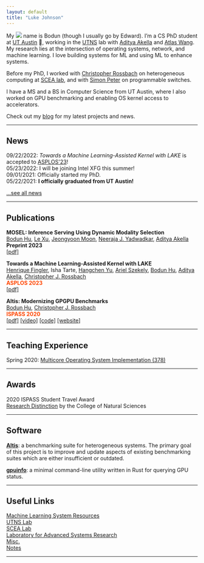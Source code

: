 ```yaml
---
layout: default
title: "Luke Johnson"
---
```


My <img class="profile-picture" src="https://cdn.jsdelivr.net/gh/BDHU/bdhu.github.io/assets/img/logo.jpg"> name is Bodun (though I usually go by Edward). I’m a CS PhD student at [UT Austin](https://www.utexas.edu/) 🤘, working in the [UTNS](https://utns.cs.utexas.edu/) lab with [Aditya Akella](https://www.cs.utexas.edu/~akella/) and [Atlas Wang](https://www.ece.utexas.edu/people/faculty/atlas-wang). My research lies at the intersection of operating systems, network, and machine learning. I love building systems for ML and using ML to enhance systems.

Before my PhD, I worked with [Christopher Rossbach](https://www.cs.utexas.edu/~rossbach/) on heterogeneous computing at [SCEA lab](https://github.com/utcs-scea), and with [Simon Peter](https://homes.cs.washington.edu/~simpeter/) on programmable switches.

I have a MS and a BS in Computer Science from UT Austin, where I also worked on GPU benchmarking and enabling OS kernel access to accelerators.

Check out my [blog](https://www.bodunhu.com/blog/) for my latest projects and news.

---

## News

09/22/2022: *Towards a Machine Learning-Assisted Kernel with LAKE* is accepted to [ASPLOS'23](https://asplos-conference.org/asplos-2023-cfp/)!  
05/23/2022: I will be joining Intel XFG this summer!  
09/01/2021: Officially started my PhD.  
05/22/2021: **I officially graduated from UT Austin!**  

[...see all news](./news)

---

## Publications

**MOSEL: Inference Serving Using Dynamic Modality Selection**  
<u>Bodun Hu</u>, [Le Xu](https://lexu.space/), [Jeongyoon Moon](https://www.linkedin.com/in/jeongyoon-moon-8434731bb/), [Neeraja J. Yadwadkar](https://sites.utexas.edu/neeraja/), [Aditya Akella](https://www.cs.utexas.edu/~akella/)  
**Preprint 2023**  
[[pdf]](https://arxiv.org/pdf/2310.18481.pdf)

**Towards a Machine Learning-Assisted Kernel with LAKE**  
[Henrique Fingler](https://github.com/hfingler), Isha Tarte, [Hangchen Yu](https://scholar.google.com/citations?user=d-mFGLgAAAAJ&hl=en), [Ariel Szekely](https://arielszekely.github.io/), <u>Bodun Hu</u>, [Aditya Akella](https://www.cs.utexas.edu/~akella/), [Christopher J. Rossbach](https://www.cs.utexas.edu/~rossbach/)  
**<span style="color:orangered">ASPLOS 2023</span>**  
[[pdf]](https://dl.acm.org/doi/abs/10.1145/3575693.3575697)

**Altis: Modernizing GPGPU Benchmarks**  
<u>Bodun Hu</u>, [Christopher J. Rossbach](https://www.cs.utexas.edu/~rossbach/)  
**<span style="color:orangered">ISPASS 2020</span>**  
[[pdf]](https://ieeexplore.ieee.org/document/9238617) [[video]](https://www.youtube.com/watch?v=mRkcmjGzytY) [[code]](https://github.com/utcs-scea/altis) [[website]](https://utcs-scea.github.io/altis/)

---

## Teaching Experience

Spring 2020: [Multicore Operating System Implementation (378)](https://www.cs.utexas.edu/~simon/378/)

---

## Awards

2020 ISPASS Student Travel Award  
[Research Distinction](https://cns.utexas.edu/undergraduate-education/events/cns-distinctions/2020-distinction-winners#bodun-hucomputer-science) by the College of Natural Sciences

---

## Software

**[Altis](https://utcs-scea.github.io/altis/)**: a benchmarking suite for heterogeneous systems. The primary goal of this project is to improve and update aspects of existing benchmarking suites which are either insufficient or outdated.

**[gpuinfo](https://github.com/BDHU/gpuinfo)**: a minimal command-line utility written in Rust for querying GPU status.

---

## Useful Links

[Machine Learning System Resources](https://www.bodunhu.com/blog/posts/machine-learning-system-resources/)  
[UTNS Lab](https://utns.cs.utexas.edu/)  
[SCEA Lab](https://github.com/utcs-scea)  
[Laboratory for Advanced Systems Research](https://www.cs.utexas.edu/lasr/)  
[Misc.](/misc)  
[Notes](https://pages.github.austin.utexas.edu/bh28324/notes/)

---

